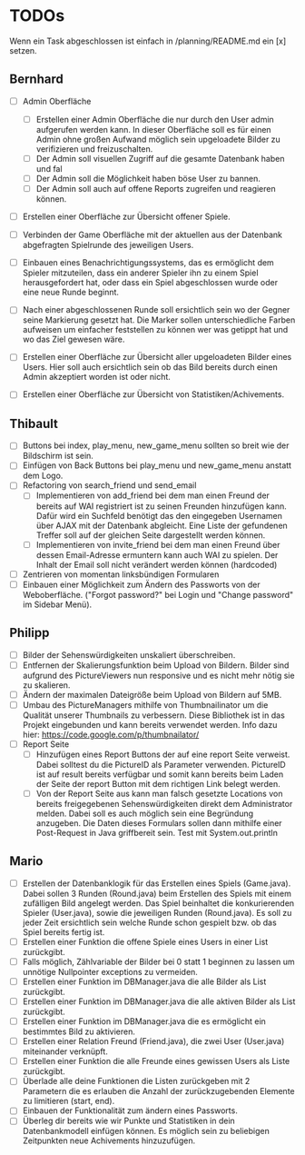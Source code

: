 # TODOs
Wenn ein Task abgeschlossen ist einfach in /planning/README.md ein [x] setzen.

## Bernhard
- [ ] Admin Oberfläche
  - [ ] Erstellen einer Admin Oberfläche die nur durch den User admin aufgerufen werden kann. In dieser Oberfläche soll es für einen Admin ohne großen Aufwand möglich sein upgeloadete Bilder zu verifizieren und freizuschalten.
  - [ ] Der Admin soll visuellen Zugriff auf die gesamte Datenbank haben und fal
  - [ ] Der Admin soll die Möglichkeit haben böse User zu bannen.
  - [ ] Der Admin soll auch auf offene Reports zugreifen und reagieren können.
- [ ] Erstellen einer Oberfläche zur Übersicht offener Spiele.
- [ ] Verbinden der Game Oberfläche mit der aktuellen aus der Datenbank abgefragten Spielrunde des jeweiligen Users.
- [ ] Einbauen eines Benachrichtigungssystems, das es ermöglicht dem Spieler mitzuteilen, dass ein anderer Spieler ihn zu einem Spiel herausgefordert hat, oder dass ein Spiel abgeschlossen wurde oder eine neue Runde beginnt.
- [ ] Nach einer abgeschlossenen Runde soll ersichtlich sein wo der Gegner seine Markierung gesetzt hat. Die Marker sollen unterschiedliche Farben aufweisen um einfacher feststellen zu können wer was getippt hat und wo das Ziel gewesen wäre.
- [ ] Erstellen einer Oberfläche zur Übersicht aller upgeloadeten Bilder eines Users. Hier soll auch ersichtlich sein ob das Bild bereits durch einen Admin akzeptiert worden ist oder nicht.
- [ ] Erstellen einer Oberfläche zur Übersicht von Statistiken/Achivements.


## Thibault
- [ ] Buttons bei index, play_menu, new_game_menu sollten so breit wie der Bildschirm ist sein.
- [ ] Einfügen von Back Buttons bei play_menu und new_game_menu anstatt dem Logo.
- [ ] Refactoring von search_friend und send_email
  - [ ] Implementieren von add_friend bei dem man einen Freund der bereits auf WAI registriert ist zu seinen Freunden hinzufügen kann. Dafür wird ein Suchfeld benötigt das den eingegeben Usernamen über AJAX mit der Datenbank abgleicht. Eine Liste der gefundenen Treffer soll auf der gleichen Seite dargestellt werden können.
  - [ ] Implementieren von invite_friend bei dem man einen Freund über dessen Email-Adresse ermuntern kann auch WAI zu spielen. Der Inhalt der Email soll nicht verändert werden können (hardcoded)
- [ ] Zentrieren von momentan linksbündigen Formularen
- [ ] Einbauen einer Möglichkeit zum Ändern des Passworts von der Weboberfläche. ("Forgot password?" bei Login und "Change password" im Sidebar Menü).

## Philipp
- [ ] Bilder der Sehenswürdigkeiten unskaliert überschreiben.
- [ ] Entfernen der Skalierungsfunktion beim Upload von Bildern. Bilder sind aufgrund des PictureViewers nun responsive und es nicht mehr nötig sie zu skalieren.
- [ ] Ändern der maximalen Dateigröße beim Upload von Bildern auf 5MB.
- [ ] Umbau des PictureManagers mithilfe von Thumbnailinator um die Qualität unserer Thumbnails zu verbessern. Diese Bibliothek ist in das Projekt eingebunden und kann bereits verwendet werden. Info dazu hier: https://code.google.com/p/thumbnailator/
- [ ] Report Seite
  - [ ] Hinzufügen eines Report Buttons der auf eine report Seite verweist. Dabei solltest du die PictureID als Parameter verwenden. PictureID ist auf result bereits verfügbar und somit  kann bereits beim Laden der Seite der report Button mit dem richtigen Link belegt werden.
  - [ ] Von der Report Seite aus kann man falsch gesetzte Locations von bereits freigegebenen Sehenswürdigkeiten direkt dem Administrator melden. Dabei soll es auch möglich sein eine Begründung anzugeben. Die Daten dieses Formulars sollen dann mithilfe einer Post-Request in Java griffbereit sein. Test mit System.out.println

## Mario
- [ ] Erstellen der Datenbanklogik für das Erstellen eines Spiels (Game.java). Dabei sollen 3 Runden (Round.java) beim Erstellen des Spiels mit einem zufälligen Bild angelegt werden. Das Spiel beinhaltet die konkurierenden Spieler (User.java), sowie die jeweiligen Runden (Round.java). Es soll zu jeder Zeit ersichtlich sein welche Runde schon gespielt bzw. ob das Spiel bereits fertig ist.
- [ ] Erstellen einer Funktion die offene Spiele eines Users in einer List<Game> zurückgibt.
- [ ] Falls möglich, Zählvariable der Bilder bei 0 statt 1 beginnen zu lassen um unnötige Nullpointer exceptions zu vermeiden.
- [ ] Erstellen einer Funktion im DBManager.java die alle Bilder als List<Picture> zurückgibt.
- [ ] Erstellen einer Funktion im DBManager.java die alle aktiven Bilder als List<Picture> zurückgibt.
- [ ] Erstellen einer Funktion im DBManager.java die es ermöglicht ein bestimmtes Bild zu aktivieren.
- [ ] Erstellen einer Relation Freund (Friend.java), die zwei User (User.java) miteinander verknüpft.
- [ ] Erstellen einer Funktion die alle Freunde eines gewissen Users als Liste zurückgibt.
- [ ] Überlade alle deine Funktionen die Listen zurückgeben mit 2 Parametern die es erlauben die Anzahl der zurückzugebenden Elemente zu limitieren (start, end).
- [ ] Einbauen der Funktionalität zum ändern eines Passworts.
- [ ] Überleg dir bereits wie wir Punkte und Statistiken in dein Datenbankmodell einfügen können. Es möglich sein zu beliebigen Zeitpunkten neue Achivements hinzuzufügen.
